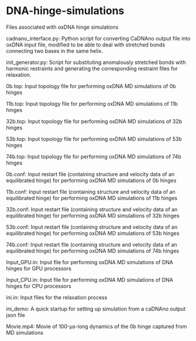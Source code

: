 # DNA-hinge-simulations
Files associated with oxDNA hinge simulations

cadnano_interface.py: Python script for converting CaDNAno output file into oxDNA input file, modified to be able to deal with stretched bonds connecting two bases in the same helix.

init_generator.py: Script for substituting anomalously stretched bonds with harmonic restraints and generating the corresponding restraint files for relaxation.

0b.top: Input topology file for performing oxDNA MD simulations of 0b hinges

11b.top: Input topology file for performing oxDNA MD simulations of 11b hinges

32b.top: Input topology file for performing oxDNA MD simulations of 32b hinges

53b.top: Input topology file for performing oxDNA MD simulations of 53b hinges

74b.top: Input topology file for performing oxDNA MD simulations of 74b hinges

0b.conf: Input restart file (containing structure and velocity data of an equilibrated hinge) for performing oxDNA MD simulations of 0b hinges

11b.conf: Input restart file (containing structure and velocity data of an equilibrated hinge) for performing oxDNA MD simulations of 11b hinges

32b.conf: Input restart file (containing structure and velocity data of an equilibrated hinge) for performing oxDNA MD simulations of 32b hinges

53b.conf: Input restart file (containing structure and velocity data of an equilibrated hinge) for performing oxDNA MD simulations of 53b hinges

74b.conf: Input restart file (containing structure and velocity data of an equilibrated hinge) for performing oxDNA MD simulations of 74b hinges

Input_GPU.in: Input file for performing oxDNA MD simulations of DNA hinges for GPU processors

Input_CPU.in: Input file for performing oxDNA MD simulations of DNA hinges for CPU processors

ini.in: Input files for the relaxation process

ini_demo: A quick startup for setting up simulation from a caDNAno output json file

Movie.mp4: Movie of 100-μs-long dynamics of the 0b hinge captured from MD simulations
